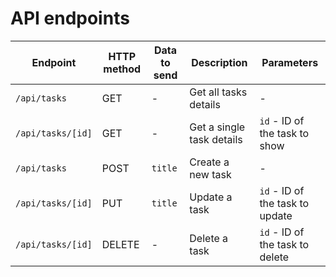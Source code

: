 # API endpoints

| Endpoint | HTTP method | Data to send | Description | Parameters |
|--|--|--|--|--|
| `/api/tasks` | GET | - | Get all tasks details | - |
| `/api/tasks/[id]` | GET | - | Get a single task details | `id` - ID of the task to show |
| `/api/tasks` | POST | `title` | Create a new task | - |
| `/api/tasks/[id]` | PUT | `title` | Update a task | `id` - ID of the task to update |
| `/api/tasks/[id]` | DELETE | - | Delete a task | `id` - ID of the task to delete |
